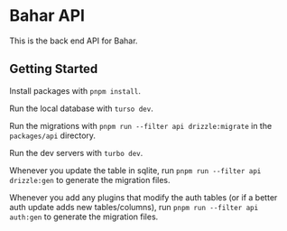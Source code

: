 # Bahar API

This is the back end API for Bahar.

## Getting Started

Install packages with `pnpm install`.

Run the local database with `turso dev`.

Run the migrations with `pnpm run --filter api drizzle:migrate` in the `packages/api` directory.

Run the dev servers with `turbo dev`.

Whenever you update the table in sqlite, run `pnpm run --filter api drizzle:gen` to generate the migration files.

Whenever you add any plugins that modify the auth tables (or if a better auth update adds new tables/columns), run `pnpm run --filter api auth:gen` to generate the migration files.
